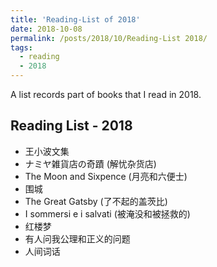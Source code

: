 ```yaml
---
title: 'Reading-List of 2018'
date: 2018-10-08
permalink: /posts/2018/10/Reading-List 2018/
tags:
  - reading
  - 2018
---
```


A list records part of books that I read in 2018.

## Reading List - 2018

- 王小波文集
- ナミヤ雑貨店の奇蹟 (解忧杂货店)
- The Moon and Sixpence (月亮和六便士)
- 围城
- The Great Gatsby (了不起的盖茨比)
- I sommersi e i salvati (被淹没和被拯救的)
- 红楼梦
- 有人问我公理和正义的问题
- 人间词话
